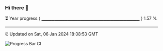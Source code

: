 ### Hi there 👋

⏳ Year progress { ▁▁▁▁▁▁▁▁▁▁▁▁▁▁▁▁▁▁▁▁▁▁▁▁▁▁▁▁▁▁ } 1.57 %

---

⏰ Updated on Sat, 06 Jan 2024 18:08:53 GMT

![Progress Bar CI](https://github.com/Shyam-Makwana/GitHub-Actions-Demo/workflows/Progress%20Bar%20CI/badge.svg)
